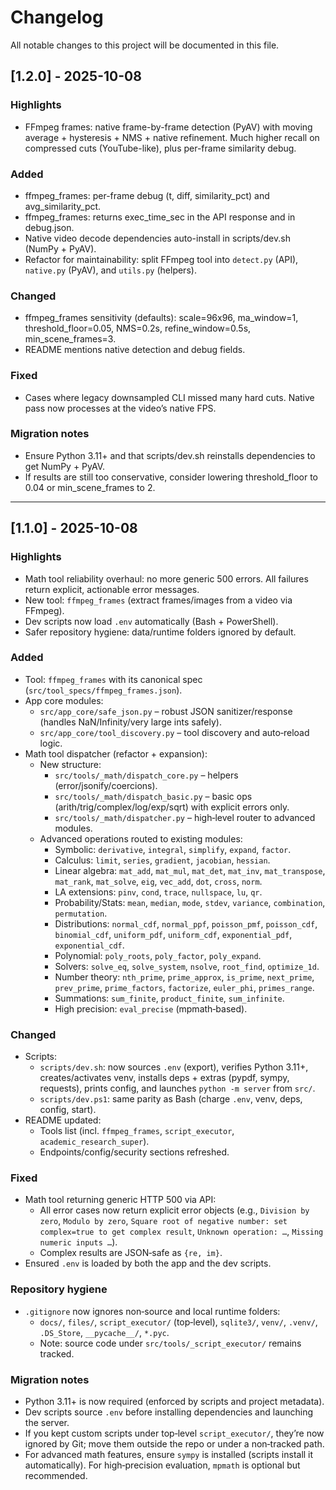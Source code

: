 # Changelog

All notable changes to this project will be documented in this file.

## [1.2.0] - 2025-10-08

### Highlights
- FFmpeg frames: native frame-by-frame detection (PyAV) with moving average + hysteresis + NMS + native refinement. Much higher recall on compressed cuts (YouTube-like), plus per-frame similarity debug.

### Added
- ffmpeg_frames: per-frame debug (t, diff, similarity_pct) and avg_similarity_pct.
- ffmpeg_frames: returns exec_time_sec in the API response and in debug.json.
- Native video decode dependencies auto-install in scripts/dev.sh (NumPy + PyAV).
- Refactor for maintainability: split FFmpeg tool into `detect.py` (API), `native.py` (PyAV), and `utils.py` (helpers).

### Changed
- ffmpeg_frames sensitivity (defaults): scale=96x96, ma_window=1, threshold_floor=0.05, NMS=0.2s, refine_window=0.5s, min_scene_frames=3.
- README mentions native detection and debug fields.

### Fixed
- Cases where legacy downsampled CLI missed many hard cuts. Native pass now processes at the video’s native FPS.

### Migration notes
- Ensure Python 3.11+ and that scripts/dev.sh reinstalls dependencies to get NumPy + PyAV.
- If results are still too conservative, consider lowering threshold_floor to 0.04 or min_scene_frames to 2.

---

## [1.1.0] - 2025-10-08

### Highlights
- Math tool reliability overhaul: no more generic 500 errors. All failures return explicit, actionable error messages.
- New tool: `ffmpeg_frames` (extract frames/images from a video via FFmpeg).
- Dev scripts now load `.env` automatically (Bash + PowerShell).
- Safer repository hygiene: data/runtime folders ignored by default.

### Added
- Tool: `ffmpeg_frames` with its canonical spec (`src/tool_specs/ffmpeg_frames.json`).
- App core modules:
  - `src/app_core/safe_json.py` – robust JSON sanitizer/response (handles NaN/Infinity/very large ints safely).
  - `src/app_core/tool_discovery.py` – tool discovery and auto‑reload logic.
- Math tool dispatcher (refactor + expansion):
  - New structure:
    - `src/tools/_math/dispatch_core.py` – helpers (error/jsonify/coercions).
    - `src/tools/_math/dispatch_basic.py` – basic ops (arith/trig/complex/log/exp/sqrt) with explicit errors only.
    - `src/tools/_math/dispatcher.py` – high‑level router to advanced modules.
  - Advanced operations routed to existing modules:
    - Symbolic: `derivative`, `integral`, `simplify`, `expand`, `factor`.
    - Calculus: `limit`, `series`, `gradient`, `jacobian`, `hessian`.
    - Linear algebra: `mat_add`, `mat_mul`, `mat_det`, `mat_inv`, `mat_transpose`, `mat_rank`, `mat_solve`, `eig`, `vec_add`, `dot`, `cross`, `norm`.
    - LA extensions: `pinv`, `cond`, `trace`, `nullspace`, `lu`, `qr`.
    - Probability/Stats: `mean`, `median`, `mode`, `stdev`, `variance`, `combination`, `permutation`.
    - Distributions: `normal_cdf`, `normal_ppf`, `poisson_pmf`, `poisson_cdf`, `binomial_cdf`, `uniform_pdf`, `uniform_cdf`, `exponential_pdf`, `exponential_cdf`.
    - Polynomial: `poly_roots`, `poly_factor`, `poly_expand`.
    - Solvers: `solve_eq`, `solve_system`, `nsolve`, `root_find`, `optimize_1d`.
    - Number theory: `nth_prime`, `prime_approx`, `is_prime`, `next_prime`, `prev_prime`, `prime_factors`, `factorize`, `euler_phi`, `primes_range`.
    - Summations: `sum_finite`, `product_finite`, `sum_infinite`.
    - High precision: `eval_precise` (mpmath‑based).

### Changed
- Scripts:
  - `scripts/dev.sh`: now sources `.env` (export), verifies Python 3.11+, creates/activates venv, installs deps + extras (pypdf, sympy, requests), prints config, and launches `python -m server` from `src/`.
  - `scripts/dev.ps1`: same parity as Bash (charge `.env`, venv, deps, config, start).
- README updated:
  - Tools list (incl. `ffmpeg_frames`, `script_executor`, `academic_research_super`).
  - Endpoints/config/security sections refreshed.

### Fixed
- Math tool returning generic HTTP 500 via API:
  - All error cases now return explicit error objects (e.g., `Division by zero`, `Modulo by zero`, `Square root of negative number: set complex=true to get complex result`, `Unknown operation: …`, `Missing numeric inputs …`).
  - Complex results are JSON‑safe as `{re, im}`.
- Ensured `.env` is loaded by both the app and the dev scripts.

### Repository hygiene
- `.gitignore` now ignores non‑source and local runtime folders:
  - `docs/`, `files/`, `script_executor/` (top‑level), `sqlite3/`, `venv/`, `.venv/`, `.DS_Store`, `__pycache__/`, `*.pyc`.
  - Note: source code under `src/tools/_script_executor/` remains tracked.

### Migration notes
- Python 3.11+ is now required (enforced by scripts and project metadata).
- Dev scripts source `.env` before installing dependencies and launching the server.
- If you kept custom scripts under top‑level `script_executor/`, they’re now ignored by Git; move them outside the repo or under a non‑tracked path.
- For advanced math features, ensure `sympy` is installed (scripts install it automatically). For high‑precision evaluation, `mpmath` is optional but recommended.

